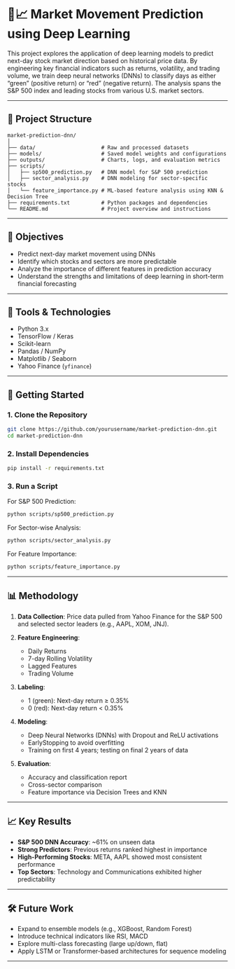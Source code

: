 
# 🧠📈 Market Movement Prediction using Deep Learning

This project explores the application of deep learning models to predict next-day stock market direction based on historical price data. By engineering key financial indicators such as returns, volatility, and trading volume, we train deep neural networks (DNNs) to classify days as either “green” (positive return) or “red” (negative return). The analysis spans the S&P 500 index and leading stocks from various U.S. market sectors.

---

## 📁 Project Structure

```
market-prediction-dnn/
│
├── data/                     # Raw and processed datasets
├── models/                   # Saved model weights and configurations
├── outputs/                  # Charts, logs, and evaluation metrics
├── scripts/
│   ├── sp500_prediction.py   # DNN model for S&P 500 prediction
│   ├── sector_analysis.py    # DNN modeling for sector-specific stocks
│   └── feature_importance.py # ML-based feature analysis using KNN & Decision Tree
├── requirements.txt          # Python packages and dependencies
└── README.md                 # Project overview and instructions
```

---

## 🎯 Objectives

- Predict next-day market movement using DNNs
- Identify which stocks and sectors are more predictable
- Analyze the importance of different features in prediction accuracy
- Understand the strengths and limitations of deep learning in short-term financial forecasting

---

## 🔧 Tools & Technologies

- Python 3.x  
- TensorFlow / Keras  
- Scikit-learn  
- Pandas / NumPy  
- Matplotlib / Seaborn  
- Yahoo Finance (`yfinance`)

---

## 🚀 Getting Started

### 1. Clone the Repository
```bash
git clone https://github.com/yourusername/market-prediction-dnn.git
cd market-prediction-dnn
```

### 2. Install Dependencies
```bash
pip install -r requirements.txt
```

### 3. Run a Script
For S&P 500 Prediction:
```bash
python scripts/sp500_prediction.py
```

For Sector-wise Analysis:
```bash
python scripts/sector_analysis.py
```

For Feature Importance:
```bash
python scripts/feature_importance.py
```

---

## 📊 Methodology

1. **Data Collection**: Price data pulled from Yahoo Finance for the S&P 500 and selected sector leaders (e.g., AAPL, XOM, JNJ).

2. **Feature Engineering**:
   - Daily Returns
   - 7-day Rolling Volatility
   - Lagged Features
   - Trading Volume

3. **Labeling**:  
   - 1 (green): Next-day return ≥ 0.35%  
   - 0 (red): Next-day return < 0.35%

4. **Modeling**:
   - Deep Neural Networks (DNNs) with Dropout and ReLU activations
   - EarlyStopping to avoid overfitting
   - Training on first 4 years; testing on final 2 years of data

5. **Evaluation**:
   - Accuracy and classification report
   - Cross-sector comparison
   - Feature importance via Decision Trees and KNN

---

## 📈 Key Results

- **S&P 500 DNN Accuracy**: ~61% on unseen data
- **Strong Predictors**: Previous returns ranked highest in importance
- **High-Performing Stocks**: META, AAPL showed most consistent performance
- **Top Sectors**: Technology and Communications exhibited higher predictability

---

## 🛠 Future Work

- Expand to ensemble models (e.g., XGBoost, Random Forest)
- Introduce technical indicators like RSI, MACD
- Explore multi-class forecasting (large up/down, flat)
- Apply LSTM or Transformer-based architectures for sequence modeling

---

